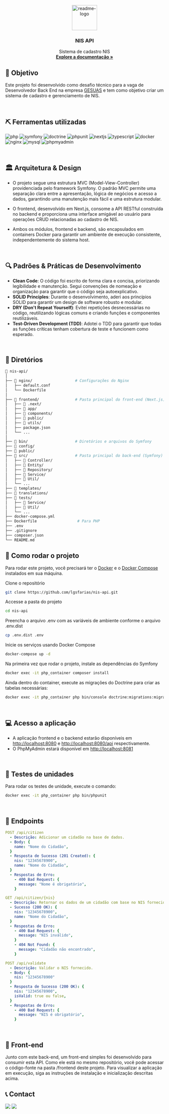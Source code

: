 <p align="center">
  <a href="https://github.com/lgsfarias/nis-api">
    <img src="https://www.gesuas.com.br/wp-content/themes/gesuas/img/logo-gesuas.png" alt="readme-logo" height="80">
  </a>

  <h3 align="center">
    NIS API
  </h3>
  <p align="center">
    Sistema de cadastro NIS
    <br />
    <a href="https://github.com/lgsfarias/nis-api"><strong>Explore a documentação »</strong></a>
    <br />
</p>

## 🎯 Objetivo

Este projeto foi desenvolvido como desafio técnico para a vaga de Desenvolvedor Back End na empresa [GESUAS](https://www.gesuas.com.br/) e tem como objetivo criar um sistema de cadastro e gerenciamento de NIS.

<br/>

## ⛏️ Ferramentas utilizadas

![php](https://img.shields.io/badge/php-%23777BB4.svg?style=for-the-badge&logo=php&logoColor=white)
![symfony](https://img.shields.io/badge/symfony-%23000000.svg?style=for-the-badge&logo=symfony&logoColor=white)
![doctrine](https://img.shields.io/badge/doctrine-%23F05033.svg?style=for-the-badge&logo=doctrine&logoColor=white)
![phpunit](https://img.shields.io/badge/phpunit-%23E34F26.svg?style=for-the-badge&logo=phpunit&logoColor=white)
![nextjs](https://img.shields.io/badge/nextjs-%23000000.svg?style=for-the-badge&logo=next.js&logoColor=white)
![typescript](https://img.shields.io/badge/typescript-%23007ACC.svg?style=for-the-badge&logo=typescript&logoColor=white)
![docker](https://img.shields.io/badge/docker-%230db7ed.svg?style=for-the-badge&logo=docker&logoColor=white)
![nginx](https://img.shields.io/badge/nginx-%23009639.svg?style=for-the-badge&logo=nginx&logoColor=white)
![mysql](https://img.shields.io/badge/mysql-%2300000F.svg?style=for-the-badge&logo=mysql&logoColor=white)
![phpmyadmin](https://img.shields.io/badge/phpmyadmin-%23000000.svg?style=for-the-badge&logo=phpmyadmin&logoColor=white)

<br/>

## 🏛 Arquitetura & Design

- O projeto segue uma estrutura MVC (Model-View-Controller) providenciada pelo framework Symfony. O padrão MVC permite uma separação clara entre a apresentação, lógica de negócios e acesso a dados, garantindo uma manutenção mais fácil e uma estrutura modular.

- O frontend, desenvolvido em Next.js, consome a API RESTful construída no backend e proporciona uma interface amigável ao usuário para operações CRUD relacionadas ao cadastro de NIS.

- Ambos os módulos, frontend e backend, são encapsulados em containers Docker para garantir um ambiente de execução consistente, independentemente do sistema host.

<br/>

## 🔍 Padrões & Práticas de Desenvolvimento

- **Clean Code**: O código foi escrito de forma clara e concisa, priorizando legibilidade e manutenção. Segui convenções de nomeação e organização para garantir que o código seja autoexplicativo.
- **SOLID Principles**: Durante o desenvolvimento, aderi aos princípios SOLID para garantir um design de software robusto e modular.
- **DRY (Don't Repeat Yourself)**: Evitei repetições desnecessárias no código, reutilizando lógicas comuns e criando funções e componentes reutilizáveis.
- **Test-Driven Development (TDD)**: Adotei o TDD para garantir que todas as funções críticas tenham cobertura de teste e funcionem como esperado.

<br/>

## 📂 Diretórios

```bash
📂 nis-api/
│
├── 📂 nginx/                   # Configurações do Nginx
│   ├── default.conf
│   └── Dockerfile
│
├── 📂 frontend/                # Pasta principal do front-end (Next.js)
│   ├── 📂 .next/
│   ├── 📂 app/
│   ├── 📂 components/
│   ├── 📂 public/
│   ├── 📂 utils/
│   ├── package.json
│   └── ...
│
├── 📂 bin/                     # Diretórios e arquivos do Symfony
├── 📂 config/
├── 📂 public/
├── 📂 src/                     # Pasta principal do back-end (Symfony)
│   ├── 📂 Controller/
│   ├── 📂 Entity/
│   ├── 📂 Repository/
│   ├── 📂 Service/
│   ├── 📂 Util/
│   └── ...
├── 📂 templates/
├── 📂 translations/
├── 📂 tests/
│   ├── 📂 Service/
│   ├── 📂 Util/
│   └── ...
├── docker-compose.yml
├── Dockerfile                  # Para PHP
├── .env
├── .gitignore
├── composer.json
└── README.md
```

## 🚀 Como rodar o projeto

Para rodar este projeto, você precisará ter o [Docker](https://www.docker.com/) e o [Docker Compose](https://docs.docker.com/compose/) instalados em sua máquina.

Clone o repositório

```bash
git clone https://github.com/lgsfarias/nis-api.git
```

Accesse a pasta do projeto

```bash
cd nis-api
```

Preencha o arquivo .env com as variáveis de ambiente conforme o arquivo .env.dist

```bash
cp .env.dist .env
```

Inicie os serviços usando Docker Compose

```bash
docker-compose up -d
```

Na primeira vez que rodar o projeto, instale as dependências do Symfony

```bash
docker exec -it php_container composer install
```

Ainda dentro do container, execute as migrações do Doctrine para criar as tabelas necessárias:

```bash
docker exec -it php_container php bin/console doctrine:migrations:migrate
```

<br/>

## 💻 Acesso a aplicação

- A aplicação frontend e o backend estarão disponíveis em [http://localhost:8080](http://localhost:8080) e [http://localhost:8080/api](http://localhost:8080/api) respectivamente.
- O PhpMyAdmin estará disponível em [http://localhost:8081](http://localhost:8081)

<br/>

## 🧪 Testes de unidades

Para rodar os testes de unidade, execute o comando:

```bash
docker exec -it php_container php bin/phpunit
```

<br/>

## 📡 Endpoints

```yml
POST /api/citizen
  - Descrição: Adicionar um cidadão na base de dados.
  - Body: {
    name: "Nome do Cidadão",
  }
  - Resposta de Sucesso (201 Created): {
    nis: "12345678900",
    name: "Nome do Cidadão",
  }
  - Respostas de Erro:
    - 400 Bad Request: {
      message: "Nome é obrigatório",
    }
```

```yml
GET /api/citizen/{nis}
  - Descrição: Retornar os dados de um cidadão com base no NIS fornecido.
  - Sucesso (200 OK): {
    nis: "12345678900",
    name: "Nome do Cidadão",
  }
  - Respostas de Erro:
    - 400 Bad Request: {
      message: "NIS inválido",
    }
    - 404 Not Found: {
      message: "Cidadão não encontrado",
    }
```

```yml
POST /api/validate
  - Descrição: Validar o NIS fornecido.
  - Body: {
    nis: "12345678900"
  }
  - Resposta de Sucesso (200 OK): {
    nis: "12345678900",
    isValid: true ou false,
  }
  - Respostas de Erro:
    - 400 Bad Request: {
      message: "NIS é obrigatório",
    }
```

<br/>

## 📱 Front-end

Junto com este back-end, um front-end simples foi desenvolvido para consumir esta API. Como ele está no mesmo repositório, você pode acessar o código-fonte na pasta /frontend deste projeto. Para visualizar a aplicação em execução, siga as instruções de instalação e inicialização descritas acima.

## 📞 Contact

<div>
  <a href="https://www.linkedin.com/in/lgsfarias" target="_blank"><img src="https://img.shields.io/badge/-LinkedIn-%230077B5?style=for-the-badge&logo=linkedin&logoColor=white" target="_blank"></a>
  <a href = "mailto:lgsfarias.dev@gmail.com"><img src="https://img.shields.io/badge/Gmail-D14836?style=for-the-badge&logo=gmail&logoColor=white" target="_blank"></a>
</div>
